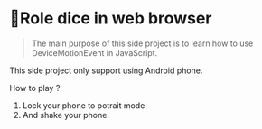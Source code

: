 # 🎲Role dice in web browser

> The main purpose of this side project is to learn how to use DeviceMotionEvent in JavaScript.

This side project only support using Android phone.

How to play ?

1. Lock your phone to potrait mode
1. And shake your phone.

